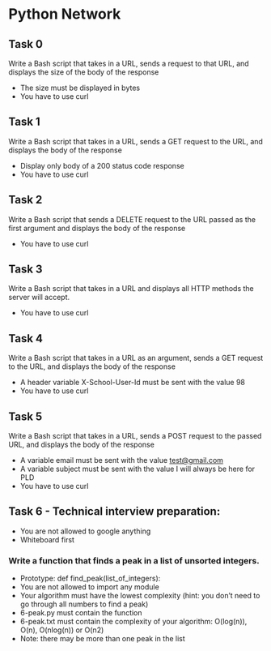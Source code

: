# Python Network
## Task 0
Write a Bash script that takes in a URL, sends a request to that URL, and displays the size of the body of the response

- The size must be displayed in bytes
- You have to use curl

## Task 1
Write a Bash script that takes in a URL, sends a GET request to the URL, and displays the body of the response

- Display only body of a 200 status code response
- You have to use curl

## Task 2
Write a Bash script that sends a DELETE request to the URL passed as the first argument and displays the body of the response

- You have to use curl

## Task 3
Write a Bash script that takes in a URL and displays all HTTP methods the server will accept.

- You have to use curl

## Task 4
Write a Bash script that takes in a URL as an argument, sends a GET request to the URL, and displays the body of the response

- A header variable X-School-User-Id must be sent with the value 98
- You have to use curl

## Task 5
Write a Bash script that takes in a URL, sends a POST request to the passed URL, and displays the body of the response

- A variable email must be sent with the value test@gmail.com
- A variable subject must be sent with the value I will always be here for PLD
- You have to use curl

## Task 6 - Technical interview preparation:

- You are not allowed to google anything
- Whiteboard first

### Write a function that finds a peak in a list of unsorted integers.

- Prototype: def find_peak(list_of_integers):
- You are not allowed to import any module
- Your algorithm must have the lowest complexity (hint: you don’t need to go through all numbers to find a peak)
- 6-peak.py must contain the function
- 6-peak.txt must contain the complexity of your algorithm: O(log(n)), O(n), O(nlog(n)) or O(n2)
- Note: there may be more than one peak in the list
